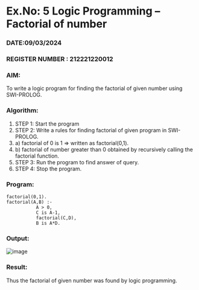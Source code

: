 # Ex.No: 5   Logic Programming – Factorial of number   
### DATE:09/03/2024                                                                            
### REGISTER NUMBER : 212221220012
### AIM: 
To  write  a logic program for finding the factorial of given number using SWI-PROLOG. 
### Algorithm:
1. STEP 1: Start the program
2. STEP 2:  Write a rules for finding factorial of given program in SWI-PROLOG.
3.   a)	factorial of 0 is 1 => written as factorial(0,1).
4.   b)	factorial of number greater than 0 obtained by recursively calling the factorial    function.
5. STEP 3: Run the program  to find answer of  query.
6. STEP 4: Stop the program.

### Program:
```
factorial(0,1).
factorial(A,B) :-  
           A > 0, 
           C is A-1,
           factorial(C,D),
           B is A*D.
```



### Output:
![image](https://github.com/ieswaris/AI_Lab_2023-24/assets/127847210/fd2f322b-69cf-4e64-b667-d7d1d46b8570)




### Result:
Thus the factorial of given number was found by logic programming. 

